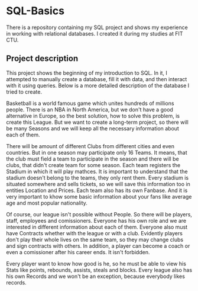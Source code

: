# SQL-Basics
There is a repository containing my SQL project and shows my experience in working with relational databases. I created it during my studies at FIT CTU.

## Project description
This project shows the beginning of my introduction to SQL. In it, I attempted to manually create a database, fill it with data, and then interact with it using queries. Below is a more detailed description of the database I tried to create.

Basketball is a world famous game which unites hundreds of millions people. There is an NBA in North America, but we don't have a good alternative in Europe, so the best solution, how to solve this problem, is create this League. But we want to create a long-term project, so there will be many Seasons and we will keep all the necessary information about each of them.

There will be amount of different Clubs from different cities and even countries. But in one season may participate only 16 Teams. It means, that the club must field a team to participate in the season and there will be clubs, that didn't create team for some season. Each team registers the Stadium in which it will play mathces. It is important to understand that the stadium doesn't belong to the teams, they only rent them. Every stadium is situated somewhere and sells tickets, so we will save this information too in entities Location and Prices. Each team also has its own Fanbase. And it is very important to khow some basic information about your fans like average age and most popular nationality.

Of course, our league isn't possible without People. So there will be players, staff, employees and comissioners. Everyone has his own role and we are interested in different information about each of them. Everyone also must have Contracts whether with the league or with a club. Evidently players don't play their whole lives on the same team, so they may change clubs and sign contracts with others. In addition, a player can become a coach or even a comissioner after his career ends. It isn't forbidden.

Every player want to know how good is he, so he must be able to view his Stats like points, rebounds, assists, steals and blocks. Every league also has his own Records and we won't be an exception, because everybody likes records.
